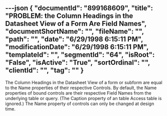 ---json
{
  "documentId": "899168609",
  "title": "PROBLEM: the Column Headings in the Datasheet View of a Form Are Field Names",
  "documentShortName": "",
  "fileName": "",
  "path": "",
  "date": "6/29/1998 6:15:11 PM",
  "modificationDate": "6/29/1998 6:15:11 PM",
  "templateId": "",
  "segmentId": "64",
  "isRoot": "False",
  "isActive": "True",
  "sortOrdinal": "",
  "clientId": "",
  "tag": ""
}
---

The Column Headings in the Datasheet View of a form or subform are equal to the Name properties of their respective Controls. By default, the Name properties of bound controls are their respective Field Names from the underlying table or query. (The Caption property of an table Access table is ignored.) The Name property of controls can only be changed at design time.
